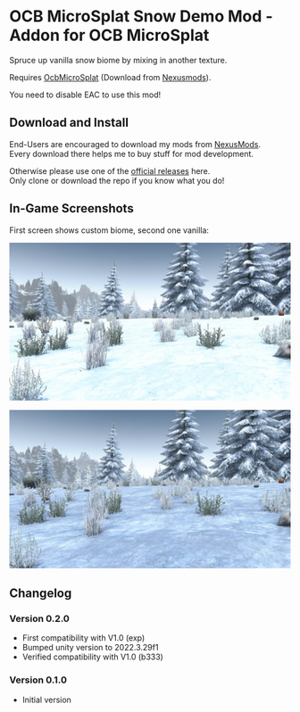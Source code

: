 # OCB MicroSplat Snow Demo Mod - Addon for OCB MicroSplat

Spruce up vanilla snow biome by mixing in another texture.

Requires [OcbMicroSplat][1] (Download from [Nexusmods][3]).

You need to disable EAC to use this mod!

## Download and Install

End-Users are encouraged to download my mods from [NexusMods][3].  
Every download there helps me to buy stuff for mod development.

Otherwise please use one of the [official releases][4] here.  
Only clone or download the repo if you know what you do!

## In-Game Screenshots

First screen shows custom biome, second one vanilla:

![Snow Biome Custom](Screens/snow-custom.jpg)

![Snow Biome Vanilla](Screens/snow-vanilla.jpg)

## Changelog

### Version 0.2.0

- First compatibility with V1.0 (exp)
- Bumped unity version to 2022.3.29f1
- Verified compatibility with V1.0 (b333)

### Version 0.1.0

- Initial version

[1]: https://github.com/OCB7D2D/OcbMicroSplat
[2]: https://github.com/OCB7D2D/OcbMicroSplat/releases
[3]: https://www.nexusmods.com/7daystodie/mods/2873
[4]: https://github.com/OCB7D2D/OcbMicroSplatSnow/releases
